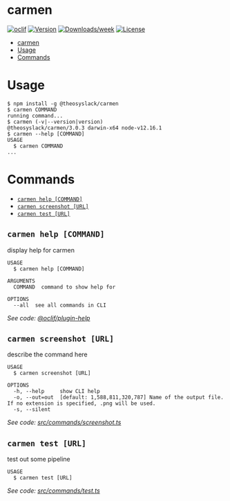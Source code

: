 # carmen

[![oclif](https://img.shields.io/badge/cli-oclif-brightgreen.svg)](https://oclif.io)
[![Version](https://img.shields.io/npm/v/@theosyslack/carmen.svg)](https://npmjs.org/package/@theosyslack/carmen)
[![Downloads/week](https://img.shields.io/npm/dw/@theosyslack/carmen.svg)](https://npmjs.org/package/@theosyslack/carmen)
[![License](https://img.shields.io/npm/l/@theosyslack/carmen.svg)](https://github.com/theosyslack/carmen/blob/master/package.json)

<!-- toc -->
* [carmen](#carmen)
* [Usage](#usage)
* [Commands](#commands)
<!-- tocstop -->

# Usage

<!-- usage -->
```sh-session
$ npm install -g @theosyslack/carmen
$ carmen COMMAND
running command...
$ carmen (-v|--version|version)
@theosyslack/carmen/3.0.3 darwin-x64 node-v12.16.1
$ carmen --help [COMMAND]
USAGE
  $ carmen COMMAND
...
```
<!-- usagestop -->

# Commands

<!-- commands -->
* [`carmen help [COMMAND]`](#carmen-help-command)
* [`carmen screenshot [URL]`](#carmen-screenshot-url)
* [`carmen test [URL]`](#carmen-test-url)

## `carmen help [COMMAND]`

display help for carmen

```
USAGE
  $ carmen help [COMMAND]

ARGUMENTS
  COMMAND  command to show help for

OPTIONS
  --all  see all commands in CLI
```

_See code: [@oclif/plugin-help](https://github.com/oclif/plugin-help/blob/v2.2.3/src/commands/help.ts)_

## `carmen screenshot [URL]`

describe the command here

```
USAGE
  $ carmen screenshot [URL]

OPTIONS
  -h, --help     show CLI help
  -o, --out=out  [default: 1,588,811,320,787] Name of the output file. If no extension is specified, .png will be used.
  -s, --silent
```

_See code: [src/commands/screenshot.ts](https://github.com/theosyslack/carmen/blob/v3.0.3/src/commands/screenshot.ts)_

## `carmen test [URL]`

test out some pipeline

```
USAGE
  $ carmen test [URL]
```

_See code: [src/commands/test.ts](https://github.com/theosyslack/carmen/blob/v3.0.3/src/commands/test.ts)_
<!-- commandsstop -->
